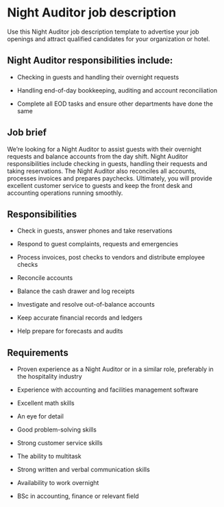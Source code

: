 # Night Auditor job description
Use this Night Auditor job description template to advertise your job openings and attract qualified candidates for your organization or hotel.


## Night Auditor responsibilities include:
* Checking in guests and handling their overnight requests

* Handling end-of-day bookkeeping, auditing and account reconciliation

* Complete all EOD tasks and ensure other departments have done the same



## Job brief

We’re looking for a Night Auditor to assist guests with their overnight requests and balance accounts from the day shift.
Night Auditor responsibilities include checking in guests, handling their requests and taking reservations. The Night Auditor also reconciles all accounts, processes invoices and prepares paychecks.
Ultimately, you will provide excellent customer service to guests and keep the front desk and accounting operations running smoothly.


## Responsibilities

* Check in guests, answer phones and take reservations

* Respond to guest complaints, requests and emergencies

* Process invoices, post checks to vendors and distribute employee checks

* Reconcile accounts

* Balance the cash drawer and log receipts

* Investigate and resolve out-of-balance accounts

* Keep accurate financial records and ledgers

* Help prepare for forecasts and audits


## Requirements

* Proven experience as a Night Auditor or in a similar role, preferably in the hospitality industry

* Experience with accounting and facilities management software

* Excellent math skills

* An eye for detail

* Good problem-solving skills

* Strong customer service skills

* The ability to multitask

* Strong written and verbal communication skills

* Availability to work overnight

* BSc in accounting, finance or relevant field
